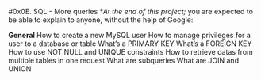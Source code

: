 #0x0E. SQL - More queries
**At the end of this project;*
you are expected to be able to explain to anyone, without the help of Google:

__General__
How to create a new MySQL user
How to manage privileges for a user to a database or table
What’s a PRIMARY KEY
What’s a FOREIGN KEY
How to use NOT NULL and UNIQUE constraints
How to retrieve datas from multiple tables in one request
What are subqueries
What are JOIN and UNION
